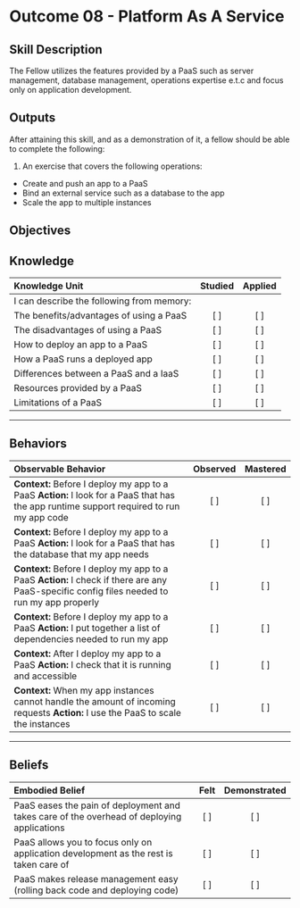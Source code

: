 # Outcome 08 - Platform As A Service

Skill Description
-----------------
The Fellow utilizes the features provided by a PaaS such as server management, database management, operations expertise e.t.c and focus only on application development.



Outputs
-------
After attaining this skill, and as a demonstration of it, a fellow should be able to complete the following:

1. An exercise that covers the following operations:
  - Create and push an app to a PaaS
  - Bind an external service such as a database to the app
  - Scale the app to multiple instances



**Objectives**
--------------


## **Knowledge**

| Knowledge Unit   |      Studied      | Applied |
|:-----------------|:-----------------:|:-------:|
| I can describe the following from memory: | | |
| The benefits/advantages of using a PaaS | [ ] | [ ] |
| The disadvantages of using a PaaS | [ ] | [ ] |
| How to deploy an app to a PaaS | [ ] | [ ] |
| How a PaaS runs a deployed app | [ ] | [ ] |
| Differences between a PaaS and a IaaS | [ ] | [ ] |
| Resources provided by a PaaS | [ ] | [ ] |
| Limitations of a PaaS | [ ] | [ ] |



----------------


## **Behaviors**

| Observable Behavior   |      Observed      | Mastered |
|:----------------------|:------------------:|:--------:|
| **Context:** Before I deploy my app to a PaaS **Action:** I look for a PaaS that has the app runtime support required to run my app code | [ ] | [ ] |
| **Context:** Before I deploy my app to a PaaS **Action:** I look for a PaaS that has the database that my app needs  | [ ] | [ ] |
| **Context:** Before I deploy my app to a PaaS **Action:** I check if there are any PaaS-specific config files needed to run my app properly | [ ] | [ ] |
| **Context:** Before I deploy my app to a PaaS **Action:** I put together a list of dependencies needed to run my app | [ ] | [ ] |
| **Context:** After I deploy my app to a PaaS **Action:** I check that it is running and accessible | [ ] | [ ] |
| **Context:** When my app instances cannot handle the amount of incoming requests **Action:** I use the PaaS to scale the instances | [ ] | [ ] |


--------------


## **Beliefs**

| Embodied Belief   |      Felt      | Demonstrated |
|:------------------|:--------------:|:------------:|
| PaaS eases the pain of deployment and takes care of the overhead of deploying applications | [ ] | [ ] |
| PaaS allows you to focus only on application development as the rest is taken care of | [ ] | [ ] |
| PaaS makes release management easy (rolling back code and deploying code) | [ ] | [ ] |

